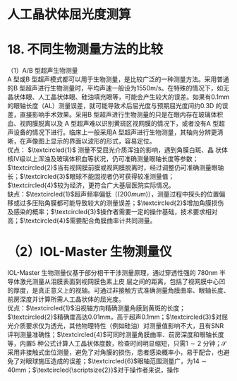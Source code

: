# 人工晶状体屈光度测算  
# 18. 不同生物测量方法的比较  
（1）A/B 型超声生物测量  
A 型或B 型超声模式都可以用于生物测量，是比较广泛的一种测量方法。采用普通的B 型超声进行生物测量时，平均声速一般设为$1550\mathrm{m/s}$。在特殊的情况下，如无晶状体眼、人工晶状体眼、硅油填充眼等，可能会产生较大的误差。如果有$0.1\mathrm{mm}$的眼轴长度（AL）测量误差，就可能导致术后屈光度与预期屈光度间约0.3D 的误差，直接影响手术效果。采用B 型超声进行生物测量的只是在眼内存在玻璃体积血、视网膜脱离以及 A 型超声难以识别黄斑区视网膜的情况下，或者没有A 型超声设备的情况下进行。临床上一般采用A 型超声进行生物测量，其轴向分辨更清晰，在声像图上显示的界面以波形的形式，容易定位。  
优点： $\textcircled{1}$ 测量不受屈光介质浑浊的影响，遇到角膜白斑、晶 状体核Ⅳ级以上浑浊及玻璃体积血等状况，仍可准确测量眼轴长度等参数；$\textcircled{2}$当有视网膜前膜或视网膜脱离时，经过调整仍可准确测量眼轴长；$\textcircled{3}$眼球不能固视者仍可获得较准测量值；$\textcircled{4}$较为经济，更符合广大基层医院实际情况。  
缺点：$\textcircled{1}$超声频率偏低（$(200mu\mathrm{m})$），测量过程中探头的位置偏移或过多压陷角膜都可能导致较大的测量误差；$\textcircled{2}$增加角膜损伤及感染的概率；$\textcircled{3}$操作者需要一定的操作基础，技术要求相对高；$\textcircled{4}$需要配合角膜曲率计共同测量。  
# （2）IOL-Master 生物测量仪  
IOL-Master 生物测量仪基于部分相干干涉测量原理，通过穿透性强的 $780\mathrm{nm}$  半导体激光测量从泪膜表面到视网膜色素上皮 层之间的距离，包括了视网膜中心凹的厚度，是真正意义上的视轴。可通过非接触方式准确测量角膜曲率、眼轴长度、前房深度并计算所需人工晶状体的屈光度。  
优点：$\textcircled{1}$沿视轴方向精确测量角膜到黄斑的长度；$\textcircled{2}$精确度高达$0.01\mathrm{mm}$，高于超声$0.1\mathrm{mm}$；$\textcircled{3}$对屈光介质要求仅为透光，其他物理特性（例如硅油）对测量值影响不大，且有SNR 评判测量准确性；$\textcircled{4}$可同时测量角膜曲率、前房深度和眼轴长度等，内置5 种公式计算人工晶状体度数，检查时间明显缩短，只需$1\sim2$ 分钟；$\mathcal{S}$采用非接触式坐位测量，避免了对角膜的损伤，患者感染概率小，易于配合，也避免了对眼球施压造成的误差；$\textcircled{6}$眼轴范围测量广，为$14\sim40\mathrm{mm}$；$\textcircled{\scriptsize{2}}$对于操作者来说，操作  